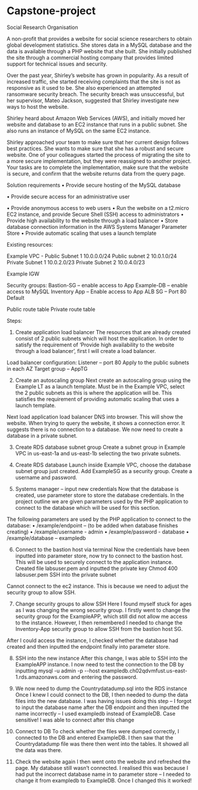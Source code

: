 # Capstone-project

Social Research Organisation

A non-profit that provides a website for social science researchers to obtain global development statistics. She stores data in a MySQL database and the data is available through a PHP website that she built. She initially published the site through a commercial hosting company that provides limited support for technical issues and security.

Over the past year, Shirley’s website has grown in popularity. As a result of increased traffic, she started receiving complaints that the site is not as responsive as it used to be. She also experienced an attempted ransomware security breach. The security breach was unsuccessful, but her supervisor, Mateo Jackson, suggested that Shirley investigate new ways to host the website.

Shirley heard about Amazon Web Services (AWS), and initially moved her website and database to an EC2 instance that runs in a public subnet. She also runs an instance of MySQL on the same EC2 instance.

Shirley approached your team to make sure that her current design follows best practices. She wants to make sure that she has a robust and secure website. One of your colleagues started the process of migrating the site to a more secure implementation, but they were reassigned to another project. Your tasks are to complete the implementation, make sure that the website is secure, and confirm that the website returns data from the query page.

Solution requirements
•	Provide secure hosting of the MySQL database

•	Provide secure access for an administrative user

•	Provide anonymous access to web users
•	Run the website on a t2.micro EC2 instance, and provide Secure Shell (SSH) access to administrators
•	Provide high availability to the website through a load balancer
•	Store database connection information in the AWS Systems Manager Parameter Store
•	Provide automatic scaling that uses a launch template



Existing resources:

Example VPC - 
	Public Subnet 1 10.0.0.0/24
	Public subnet 2 10.0.1.0/24
	Private Subnet 1 10.0.2.0/23
	Private Subnet 2 10.0.4.0/23

Example IGW

Security groups:
Bastion-SG – enable access to App
Example-DB – enable access to MySQL
Inventory App – Enable access to App
ALB SG – Port 80
Default

Public route table
Private route table



  Steps:

1.	Create application load balancer
The resources that are already created consist of 2 public subnets which will host the application. In order to satisfy the requirement of ‘Provide high availability to the website through a load balancer’, first I will create a load balancer.
 
Load balancer configuration:
Listener – port 80
Apply to the public subnets in each AZ
Target group – AppTG

2.	Create an autoscaling group
Next create an autoscaling group using the Example LT as a launch template. Must be in the Example VPC, select the 2 public subnets as this is where the application will be. This satisfies the requirement of providing automatic scaling that uses a launch template.

Next load application load balancer DNS into browser. This will show the website. When trying to query the website, it shows a connection error. It suggests there is no connection to a database. We now need to create a database in a private subnet.

3.	Create RDS database subnet group
Create a subnet group in Example VPC in us-east-1a and us-east-1b selecting the two private subnets. 

4.	Create RDS database 
Launch inside Example VPC, choose the database subnet group just created. Add ExampleSG as a security group. Create a username and password.

5.	Systems manager – input new credentials 
Now that the database is created, use parameter store to store the database credentials. In the project outline we are given parameters used by the PHP application to connect to the database which will be used for this section.

The following parameters are used by the PHP application to connect to the database:
•	/example/endpoint – (to be added when database finishes creating)
•	/example/username - admin
•	/example/password - database
•	/example/database – exampledb

6.	Connect to the bastion host via terminal
Now the credentials have been inputted into parameter store, now try to connect to the bastion host. This will be used to securely connect to the application instance.
Created file labsuser.pem and inputted the private key
Chmod 400 labsuser.pem
SSH into the private subnet

Cannot connect to the ec2 instance. This is because we need to adjust the security group to allow SSH. 

7.	Change security groups to allow SSH
Here I found myself stuck for ages as I was changing the wrong security group. I firstly went to change the security group for the ExampleAPP, which still did not allow me access to the instance. However, I then remembered I needed to change the Inventory-App security group to allow SSH from the bastion host SG.

After I could access the instance, I checked whether the database had created and then inputted the endpoint finally into parameter store.

8.	SSH into the new instance
After this change, I was able to SSH into the ExampleAPP instance. I now need to test the connection to the DB by inputting mysql -u admin -p --host exampledb.ch02qdvmfust.us-east-1.rds.amazonaws.com and entering the password.

9.	We now need to dump the Countrydatadump.sql into the RDS instance 
Once I knew I could connect to the DB, I then needed to dump the data files into the new database.
I was having issues doing this step – I forgot to input the database name after the DB endpoint and then inputted the name incorrectly – I used exampledb instead of ExampleDB. Case sensitive! I was able to connect after this change

10.	Connect to DB
To check whether the files were dumped correctly, I connected to the DB and entered ExampleDB. I then saw that the Countrydatadump file was there then went into the tables. It showed all the data was there.

11.	Check the website again
I then went onto the website and refreshed the page. My database still wasn’t connected. I realised this was because I had put the incorrect database name in to parameter store  – I needed to change it from exampledb to ExampleDB. Once I changed this it worked!
